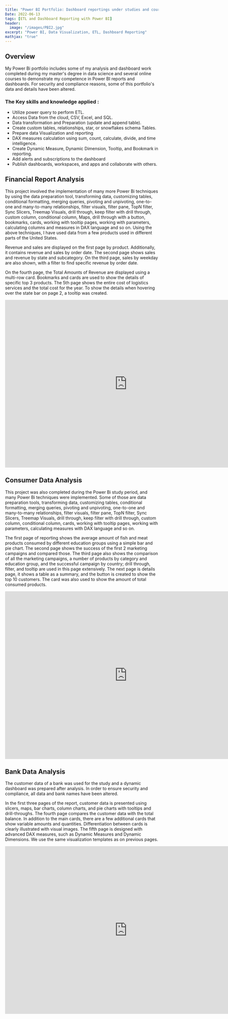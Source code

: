 ```yaml
---
title: "Power BI Portfolio: Dashboard reportings under studies and courses"
Date: 2022-06-13
tags: [ETL and Dashboard Reporting with Power BI]
header:
  image: "/images/PBI2.jpg"
excerpt: "Power BI, Data Visualization, ETL, Dashboard Reporting"
mathjax: "true"
---
```


## Overview
My Power Bi portfolio includes some of my analysis and dashboard work completed during my master's degree in data science and several online courses to demonstrate my competence in Power BI reports and dashboards. For security and compliance reasons, some of this portfolio's data and details have been altered.

### The Key skills and knowledge applied :  
- Utilize power query to perform ETL.
- Access Data from the cloud, CSV, Excel, and SQL.
- Data transformation and Preparation (update and append table).
- Create custom tables, relationships, star, or snowflakes schema Tables.
- Prepare data Visualization and reporting 
- DAX measures calculation using sum, count, calculate, divide, and time intelligence.
- Create Dynamic Measure, Dynamic Dimension, Tooltip, and Bookmark in reporting. 
- Add alerts and subscriptions to the dashboard
- Publish dashboards, workspaces, and apps and collaborate with others.

## Financial Report Analysis
This project involved the implementation of many more Power Bi techniques by using the data preparation tool, transforming data, customizing tables, conditional formatting, merging queries, pivoting and unpivoting, one-to-one and many-to-many relationships, filter visuals, filter pane, TopN filter, Sync Slicers, Treemap Visuals, drill through, keep filter with drill through, custom column, conditional column, Maps, drill through with a button, bookmarks, cards, working with tooltip pages, working with parameters, calculating columns and measures in DAX language and so on.
Using the above techniques, I have used data from a few products used in different parts of the United States.

Revenue and sales are displayed on the first page by product. Additionally, it contains revenue and sales by order date.
The second page shows sales and revenue by state and subcategory. On the third page, sales by weekday are also shown, with a filter to find specific revenue by order date.

On the fourth page, the Total Amounts of Revenue are displayed using a multi-row card. Bookmarks and cards are used to show the details of specific top 3 products. The 5th page shows the entire cost of logistics services and the total cost for the year. To show the details when hovering over the state bar on page 2, a tooltip was created.
<iframe width="800" height="550" src=" https://app.powerbi.com/view?r=eyJrIjoiMmY1NmM2YjgtMDEyZC00ZWUzLWIwMmQtNDYwY2E3YjczZTE5IiwidCI6ImRjZTdlZTY5LTNjOTYtNGEzMi05ZmMwLWUzMjc3YTllMTAxYiIsImMiOjEwfQ%3D%3D" frameborder="0" allowFullScreen="true"></iframe>


## Consumer Data Analysis
This project was also completed during the Power Bi study period, and many Power Bi techniques were implemented. Some of those are data preparation tools, transforming data, customizing tables, conditional formatting, merging queries, pivoting and unpivoting, one-to-one and many-to-many relationships, filter visuals, filter pane, TopN filter, Sync Slicers, Treemap Visuals, drill through, keep filter with drill through, custom column, conditional column, cards, working with tooltip pages, working with parameters, calculating measures with DAX language and so on.

The first page of reporting shows the average amount of fish and meat products consumed by different education groups using a simple bar and pie chart. The second page shows the success of the first 2 marketing campaigns and compared those. The third page also shows the comparison of all the marketing campaigns, a number of products by category and education group, and the successful campaign by country; drill through, filter, and tooltip are used in this page extensively. The next page is details page, it shows a table as a summary, and the button is created to show the top 10 customers. The card was also used to show the amount of total consumed products. 

<iframe width="800" height="550" src=" https://app.powerbi.com/view?r=eyJrIjoiMDE1MzdhOGYtMDFjNi00YWJlLTk3OWMtNjRiZTlhMDE1ZWQ4IiwidCI6ImRjZTdlZTY5LTNjOTYtNGEzMi05ZmMwLWUzMjc3YTllMTAxYiIsImMiOjEwfQ%3D%3D" frameborder="0" allowFullScreen="true"></iframe>

## Bank Data Analysis
The customer data of a bank was used for the study and a dynamic dashboard was prepared after analysis. In order to ensure security and compliance, all data and bank names have been altered. 

In the first three pages of the report, customer data is presented using slicers, maps, bar charts, column charts, and pie charts with tooltips and drill-throughs.
The fourth page compares the customer data with the total balance. In addition to the main cards, there are a few additional cards that show variable amounts and quantities. Differentiation between cards is clearly illustrated with visual images.
The fifth page is designed with advanced DAX measures, such as Dynamic Measures and Dynamic Dimensions. We use the same visualization templates as on previous pages.
 
<iframe width="800" height="550" src=" https://app.powerbi.com/view?r=eyJrIjoiOGZjMjgyODYtZmZmOS00ZWJjLTk1MDQtMWIxMWM4YmU0ZTU0IiwidCI6ImRjZTdlZTY5LTNjOTYtNGEzMi05ZmMwLWUzMjc3YTllMTAxYiIsImMiOjEwfQ%3D%3D&pageName=ReportSection6d322c04bad9578707d0" frameborder="0" allowFullScreen="true"></iframe>

